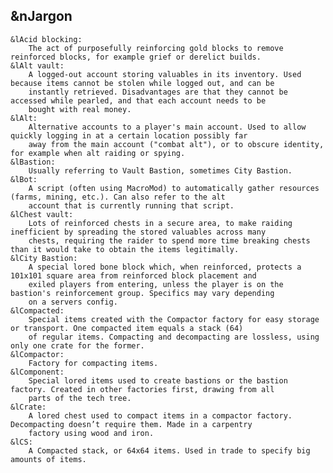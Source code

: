 ## &nJargon
    &lAcid blocking: 
        The act of purposefully reinforcing gold blocks to remove reinforced blocks, for example grief or derelict builds.
    &lAlt vault:
        A logged-out account storing valuables in its inventory. Used because items cannot be stolen while logged out, and can be 
        instantly retrieved. Disadvantages are that they cannot be accessed while pearled, and that each account needs to be 
        bought with real money.
    &lAlt: 
        Alternative accounts to a player's main account. Used to allow quickly logging in at a certain location possibly far 
        away from the main account ("combat alt"), or to obscure identity, for example when alt raiding or spying.
    &lBastion: 
        Usually referring to Vault Bastion, sometimes City Bastion.
    &lBot: 
        A script (often using MacroMod) to automatically gather resources (farms, mining, etc.). Can also refer to the alt 
        account that is currently running that script.
    &lChest vault: 
        Lots of reinforced chests in a secure area, to make raiding inefficient by spreading the stored valuables across many 
        chests, requiring the raider to spend more time breaking chests than it would take to obtain the items legitimally.
    &lCity Bastion: 
        A special lored bone block which, when reinforced, protects a 101x101 square area from reinforced block placement and 
        exiled players from entering, unless the player is on the bastion's reinforcement group. Specifics may vary depending 
        on a servers config.
    &lCompacted: 
        Special items created with the Compactor factory for easy storage or transport. One compacted item equals a stack (64) 
        of regular items. Compacting and decompacting are lossless, using only one crate for the former.
    &lCompactor: 
        Factory for compacting items.
    &lComponent: 
        Special lored items used to create bastions or the bastion factory. Created in other factories first, drawing from all 
        parts of the tech tree.
    &lCrate: 
        A lored chest used to compact items in a compactor factory. Decompacting doesn’t require them. Made in a carpentry 
        factory using wood and iron.
    &lCS: 
        A Compacted stack, or 64x64 items. Used in trade to specify big amounts of items.
